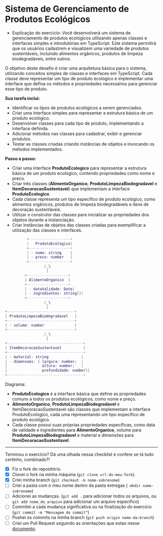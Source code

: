 # Sistema de Gerenciamento de Produtos Ecológicos

- Explicação do exercício: 
Você desenvolverá um sistema de gerenciamento de produtos ecológicos utilizando apenas classes e interfaces simples e introdutórias em TypeScript.
Este sistema permitirá que os usuários cadastrem e visualizem uma variedade de produtos sustentáveis, incluindo alimentos orgânicos, produtos de limpeza biodegradáveis, entre outros.

O objetivo deste desafio é criar uma arquitetura básica para o sistema, utilizando conceitos simples de classes e interfaces em TypeScript.
Cada classe deve representar um tipo de produto ecológico e implementar uma interface que defina os métodos e propriedades necessários para gerenciar esse tipo de produto.

**Sua tarefa inclui:**

- Identificar os tipos de produtos ecológicos a serem gerenciados.
- Criar uma interface simples para representar a estrutura básica de um produto ecológico.
- Desenvolver classes para cada tipo de produto, implementando a interface definida.
- Adicionar métodos nas classes para cadastrar, exibir e gerenciar produtos.
- Testar as classes criadas criando instâncias de objetos e invocando os métodos implementados.

**Passo a passo:**

- Criar uma interface **ProdutoEcologico** para representar a estrutura básica de um produto ecológico, contendo propriedades como nome e preco.
- Criar três classes (**AlimentoOrganico**, **ProdutoLimpezaBiodegradavel** e **ItemDecoracaoSustentavel**) que implementam a interface **ProdutoEcologico**.
- Cada classe representa um tipo específico de produto ecológico, como alimentos orgânicos, produtos de limpeza biodegradáveis e itens de decoração sustentáveis.
- Utilizar o construtor das classes para inicializar as propriedades dos objetos durante a instanciação.
- Criar instâncias de objetos das classes criadas para exemplificar a utilização das classes e interfaces.

```lua
          +-------------------+
          |   ProdutoEcologico|
          +-------------------+
          | - nome: string    |
          | - preco: number   |
          +-------------------+
                  /_\
                   |
         +-------------------+
         | AlimentoOrganico  |
         +-------------------+
         | - dataValidade: Date|
         | - ingredientes: string[]|
         +-------------------+
                  /_\
                   |
+-------------------------------+
| ProdutoLimpezaBiodegradavel   |
+-------------------------------+
| - volume: number              |
+-------------------------------+
                  /_\
                   |
+-----------------------------------+
| ItemDecoracaoSustentavel          |
+-----------------------------------+
| - material: string               |
| - dimensoes: { largura: number;  |
|                altura: number;   |
|                profundidade: number}|
+-----------------------------------+

```

Diagrama:

- **ProdutoEcologico** é a interface básica que define as propriedades comuns a todos os produtos ecológicos, como nome e preço.
- **AlimentoOrganico**, **ProdutoLimpezaBiodegradavel** e ItemDecoracaoSustentavel são classes que implementam a interface ProdutoEcologico, cada uma representando um tipo específico de produto ecológico.
- Cada classe possui suas próprias propriedades específicas, como data de validade e ingredientes para **AlimentoOrganico**, volume para **ProdutoLimpezaBiodegradavel** e material e dimensões para **ItemDecoracaoSustentavel**.

 
---

Terminou o exercício? Dá uma olhada nessa checklist e confere se tá tudo certinho, combinado?!

- [x] Fiz o fork do repositório.
- [x] Clonei o fork na minha máquina (`git clone url-do-meu-fork`).
- [x] Criei minha branch (` git checkout -b nome-sobrenome `)
- [ ] Criei a pasta com o meu nome dentro da pasta entregas (` mkdir nome-sobrenome`)
- [ ] Adicionei as mudanças. (`git add .` para adicionar todos os arquivos, ou `git add nome_do_arquivo` para adicionar um arquivo específico)
- [ ] Commitei a cada mudança significativa ou na finalização do exercício (`git commit -m "Mensagem do commit"`)
- [ ] Pushei os commits na minha branch (`git push origin nome-da-branch`)
- [ ] Criei um Pull Request seguindo as orientações que estao nesse [documento](instrucoes-pull-request.md).
